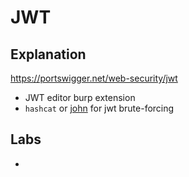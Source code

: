 # JWT 

## Explanation

https://portswigger.net/web-security/jwt

- JWT editor burp extension
- `hashcat` or [john](https://github.com/openwall/john) for jwt brute-forcing

## Labs
- 

